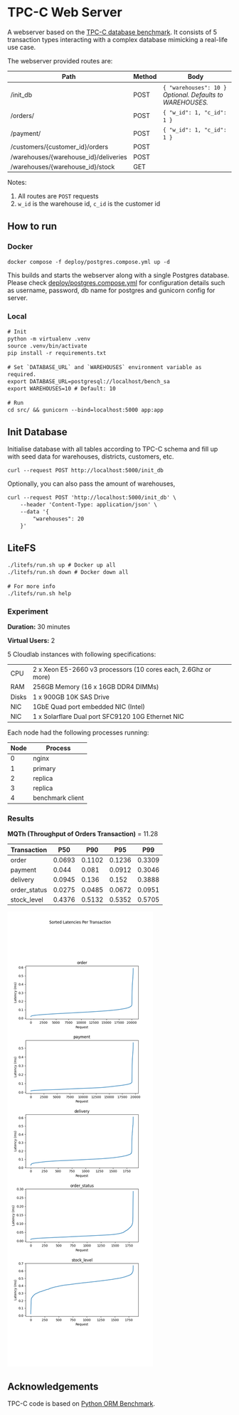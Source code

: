 # TPC-C Web Server

A webserver based on the [TPC-C database benchmark](https://www.tpc.org/tpcc/default5.asp). It consists of 5 transaction
types interacting with a complex database mimicking a real-life use case.

The webserver provided routes are:

| Path                                  | Method | Body                                                            |
|---------------------------------------|--------|-----------------------------------------------------------------|
| /init_db    	                         | POST   | `{ "warehouses": 10 }`<br>_Optional. Defaults to WAREHOUSES._ 	 |
| /orders/                              | POST   | `{ "w_id": 1, "c_id": 1 }`                                      |
| /payment/                             | POST   | `{ "w_id": 1, "c_id": 1 }`                                      |
| /customers/{customer_id}/orders       | POST   |                                                                 |
| /warehouses/{warehouse_id}/deliveries | POST   |                                                                 |
| /warehouses/{warehouse_id}/stock      | GET    |                                                                 |

Notes:

1. All routes are `POST` requests
2. `w_id` is the warehouse id, `c_id` is the customer id

## How to run

### Docker

```shell
docker compose -f deploy/postgres.compose.yml up -d
```

This builds and starts the webserver along with a single Postgres database. Please
check [deploy/postgres.compose.yml](deploy/postgres.compose.yml) for configuration details such as username, password,
db name for postgres and gunicorn config for server.

### Local

```shell
# Init
python -m virtualenv .venv
source .venv/bin/activate
pip install -r requirements.txt

# Set `DATABASE_URL` and `WAREHOUSES` environment variable as required.
export DATABASE_URL=postgresql://localhost/bench_sa
export WAREHOUSES=10 # Default: 10 

# Run
cd src/ && gunicorn --bind=localhost:5000 app:app
```

## Init Database

Initialise database with all tables according to TPC-C schema and fill up with seed data for warehouses, districts,
customers, etc.

```shell
curl --request POST http://localhost:5000/init_db
```

Optionally, you can also pass the amount of warehouses,

```shell
curl --request POST 'http://localhost:5000/init_db' \
    --header 'Content-Type: application/json' \
    --data '{
        "warehouses": 20
    }'
```

## LiteFS

```shell
./litefs/run.sh up # Docker up all
./litefs/run.sh down # Docker down all

# For more info
./litefs/run.sh help
```

### Experiment

**Duration:** 30 minutes

**Virtual Users:** 2

5 Cloudlab instances with following specifications:

|       |                                                                |
|-------|----------------------------------------------------------------|
| CPU   | 2 x Xeon E5-2660 v3 processors (10 cores each, 2.6Ghz or more) |
| RAM   | 256GB Memory (16 x 16GB DDR4 DIMMs)                            |
| Disks | 1 x 900GB 10K SAS Drive                                        |
| NIC   | 1GbE Quad port embedded NIC (Intel)                            |
| NIC   | 1 x Solarflare Dual port SFC9120 10G Ethernet NIC              |

Each node had the following processes running:

| **Node** | **Process**      |
|----------|------------------|
| 0        | nginx            |
| 1        | primary          |
| 2        | replica          |
| 3        | replica          |
| 4        | benchmark client |

### Results

**MQTh (Throughput of Orders Transaction)** = 11.28

| Transaction  | P50    | P90    | P95    | P99    |
|--------------|--------|--------|--------|--------|
| order        | 0.0693 | 0.1102 | 0.1236 | 0.3309 |
| payment      | 0.044  | 0.081  | 0.0912 | 0.3046 |
| delivery     | 0.0945 | 0.136  | 0.152  | 0.3888 |
| order_status | 0.0275 | 0.0485 | 0.0672 | 0.0951 |
| stock_level  | 0.4376 | 0.5132 | 0.5352 | 0.5705 |

![Sorted Latencies Per Transaction](results/cloudlab_1800/sorted_latency.png)

## Acknowledgements

TPC-C code is based on [Python ORM Benchmark](https://github.com/DominovTut/Python_ORM_Benchmark/).